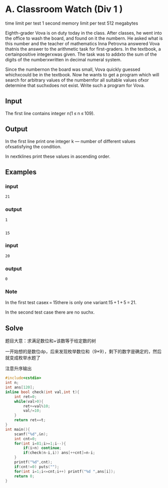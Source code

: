 # A. Classroom Watch \(Div 1 \)

time limit per test 1 second memory limit per test 512 megabytes

Eighth-grader Vova is on duty today in the class. After classes, he went into the office to wash the board, and found on it the numbern. He asked what is this number and the teacher of mathematics Inna Petrovna answered Vova thatnis the answer to the arithmetic task for first-graders. In the textbook, a certainpositive integerxwas given. The task was to addxto the sum of the digits of the numberxwritten in decimal numeral system.

Since the numbernon the board was small, Vova quickly guessed whichxcould be in the textbook. Now he wants to get a program which will search for arbitrary values of the numbernfor all suitable values ofxor determine that suchxdoes not exist. Write such a program for Vova.

## Input

The first line contains integer n\(1 ≤ n ≤ 109\).

## Output

In the first line print one integer k — number of different values ofxsatisfying the condition.

In nextklines print these values in ascending order.

## Examples

### input

```
21
```

### output

```
1


15
```

### input

```
20
```

### output

```
0
```

### Note

In the first test casex = 15there is only one variant:15 + 1 + 5 = 21.

In the second test case there are no suchx.

## Solve

题目大意：求满足数位和+该数等于给定数的树

一开始想的是数位dp，后来发现枚举数位和（9\*9），剩下的数字是确定的，然后就变成枚举水题了

注意升序输出

```cpp
#include<cstdio>
int n;
int ans[120];
inline bool check(int val,int t){
    int ret=0;
    while(val>0){
        ret+=val%10;
        val/=10;
    }
    return ret==t;
}
int main(){
    scanf("%d",&n);
    int cnt=0;
    for(int i=81;i>=1;i--){
        if(i>n) continue;
        if(check(n-i,i)) ans[++cnt]=n-i;
    }
    printf("%d",cnt);
    if(cnt!=0) puts(""); 
    for(int i=1;i<=cnt;i++) printf("%d ",ans[i]);
    return 0;
}
```



